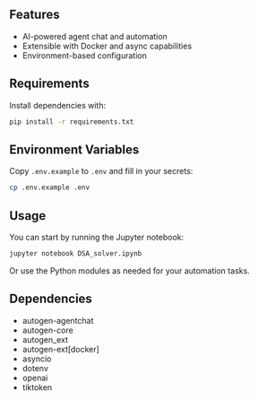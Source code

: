 ## Features

- AI-powered agent chat and automation
- Extensible with Docker and async capabilities
- Environment-based configuration

## Requirements

Install dependencies with:

```bash
pip install -r requirements.txt
```

## Environment Variables

Copy `.env.example` to `.env` and fill in your secrets:

```bash
cp .env.example .env
```

## Usage

You can start by running the Jupyter notebook:

```bash
jupyter notebook DSA_solver.ipynb
```

Or use the Python modules as needed for your automation tasks.

## Dependencies

- autogen-agentchat
- autogen-core
- autogen_ext
- autogen-ext[docker]
- asyncio
- dotenv
- openai
- tiktoken
